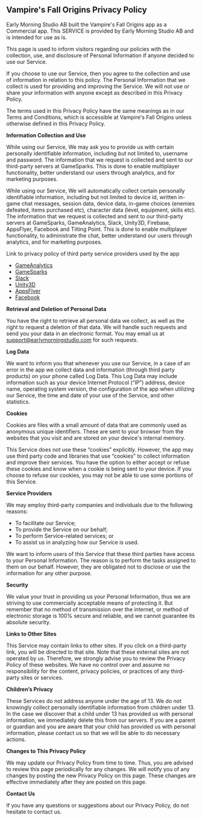 ## Vampire's Fall Origins Privacy Policy

Early Morning Studio AB built the Vampire's Fall Origins app as a Commercial app. This SERVICE is provided by Early Morning Studio AB and is intended for use as is.

This page is used to inform visitors regarding our policies with the collection, use, and disclosure of Personal Information if anyone decided to use our Service.

If you choose to use our Service, then you agree to the collection and use of information in relation to this policy. The Personal Information that we collect is used for providing and improving the Service. We will not use or share your information with anyone except as described in this Privacy Policy.

The terms used in this Privacy Policy have the same meanings as in our Terms and Conditions, which is accessible at Vampire's Fall Origins unless otherwise defined in this Privacy Policy.

**Information Collection and Use**

While using our Service, We may ask you to provide us with certain personally identifiable information, including but not limited to, username and password. The information that we request is collected and sent to our third-party servers at GameSparks. This is done to enable multiplayer functionality, better understand our users through analytics, and for marketing purposes.

While using our Service, We will automatically collect certain personally identifiable information, including but not limited to device id, written in-game chat messages, session data, device data, in-game choices (enemies defeated, items purchased etc), character data (level, equipment, skills etc). The information that we request is collected and sent to our third-party servers at GameSparks, GameAnalytics, Slack, Unity3D, Firebase, AppsFlyer, Facebook and Tilting Point. This is done to enable multiplayer functionality, to administrate the chat, better understand our users through analytics, and for marketing purposes.

Link to privacy policy of third party service providers used by the app

*   [GameAnalytics](https://gameanalytics.com/privacy)
*   [GameSparks](https://www.gamesparks.com/privacy-policy/)
*   [Slack](https://slack.com/privacy-policy)
*   [Unity3D](https://unity3d.com/legal/privacy-policy)
*   [AppsFlyer](https://www.appsflyer.com/services-privacy-policy/)
*   [Facebook](https://www.facebook.com/legal/FB_Work_Privacy)

**Retrieval and Deletion of Personal Data**

You have the right to retrieve all personal data we collect, as well as the right to request a deletion of that data. We will handle such requests and send you your data in an electronic format. You may email us at support@earlymorningstudio.com for such requests.

**Log Data**

We want to inform you that whenever you use our Service, in a case of an error in the app we collect data and information (through third party products) on your phone called Log Data. This Log Data may include information such as your device Internet Protocol (“IP”) address, device name, operating system version, the configuration of the app when utilizing our Service, the time and date of your use of the Service, and other statistics.

**Cookies**

Cookies are files with a small amount of data that are commonly used as anonymous unique identifiers. These are sent to your browser from the websites that you visit and are stored on your device's internal memory.

This Service does not use these “cookies” explicitly. However, the app may use third party code and libraries that use “cookies” to collect information and improve their services. You have the option to either accept or refuse these cookies and know when a cookie is being sent to your device. If you choose to refuse our cookies, you may not be able to use some portions of this Service.

**Service Providers**

We may employ third-party companies and individuals due to the following reasons:

*   To facilitate our Service;
*   To provide the Service on our behalf;
*   To perform Service-related services; or
*   To assist us in analyzing how our Service is used.

We want to inform users of this Service that these third parties have access to your Personal Information. The reason is to perform the tasks assigned to them on our behalf. However, they are obligated not to disclose or use the information for any other purpose.

**Security**

We value your trust in providing us your Personal Information, thus we are striving to use commercially acceptable means of protecting it. But remember that no method of transmission over the internet, or method of electronic storage is 100% secure and reliable, and we cannot guarantee its absolute security.

**Links to Other Sites**

This Service may contain links to other sites. If you click on a third-party link, you will be directed to that site. Note that these external sites are not operated by us. Therefore, we strongly advise you to review the Privacy Policy of these websites. We have no control over and assume no responsibility for the content, privacy policies, or practices of any third-party sites or services.

**Children’s Privacy**

These Services do not address anyone under the age of 13. We do not knowingly collect personally identifiable information from children under 13. In the case we discover that a child under 13 has provided us with personal information, we immediately delete this from our servers. If you are a parent or guardian and you are aware that your child has provided us with personal information, please contact us so that we will be able to do necessary actions.

**Changes to This Privacy Policy**

We may update our Privacy Policy from time to time. Thus, you are advised to review this page periodically for any changes. We will notify you of any changes by posting the new Privacy Policy on this page. These changes are effective immediately after they are posted on this page.

**Contact Us**

If you have any questions or suggestions about our Privacy Policy, do not hesitate to contact us.
